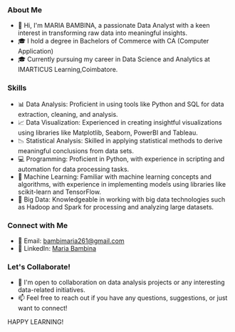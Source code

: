 ### About Me
- 👋 Hi, I'm MARIA BAMBINA, a passionate Data Analyst with a keen interest in transforming raw data into meaningful insights.
- 🎓 I hold a degree in Bachelors of Commerce with CA (Computer Application)
- 🎓 Currently pursuing my career in Data Science and Analytics at IMARTICUS Learning,Coimbatore.

### Skills
- 📊 Data Analysis: Proficient in using tools like Python and SQL for data extraction, cleaning, and analysis.
- 📈 Data Visualization: Experienced in creating insightful visualizations using libraries like Matplotlib, Seaborn, PowerBI and Tableau.
- 📉 Statistical Analysis: Skilled in applying statistical methods to derive meaningful conclusions from data sets.
- 💻 Programming: Proficient in Python, with experience in scripting and automation for data processing tasks.
- 🤖 Machine Learning: Familiar with machine learning concepts and algorithms, with experience in implementing models using libraries like scikit-learn and TensorFlow.
- 📡 Big Data: Knowledgeable in working with big data technologies such as Hadoop and Spark for processing and analyzing large datasets.


### Connect with Me
- 📧 Email: bambimaria261@gmail.com
- 💼 LinkedIn: [Maria Bambina](https://www.linkedin.com/in/mariabambina/)


### Let's Collaborate!
- 👯 I'm open to collaboration on data analysis projects or any interesting data-related initiatives.
- 📫 Feel free to reach out if you have any questions, suggestions, or just want to connect!

HAPPY LEARNING!




<!---
bambimaria11/bambimaria11 is a ✨ special ✨ repository because its `README.md` (this file) appears on your GitHub profile.
You can click the Preview link to take a look at your changes.
--->
